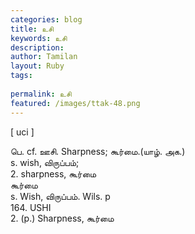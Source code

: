 ```yaml
---
categories: blog
title: உசி
keywords: உசி
description: 
author: Tamilan
layout: Ruby
tags: 
 
permalink: உசி
featured: /images/ttak-48.png
---
```

  
[ uci ]  
  
பெ. cf. ஊசி. Sharpness; கூர்மை.(யாழ். அக.)  
s. wish, விருப்பம்;  
2. sharpness, கூர்மை  
கூர்மை  
s. Wish, விருப்பம். Wils. p  
164. USHI  
2. (p.) Sharpness, கூர்மை